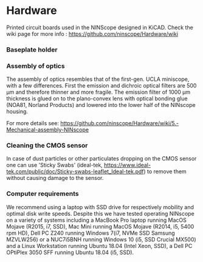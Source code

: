 # Hardware
Printed circuit boards used in the NINScope designed in KiCAD.
Check the wiki page for more info : https://github.com/ninscope/Hardware/wiki

### Baseplate holder

[](https://scope.nin.knaw.nl/BaseplateHolder.jpg)

### Assembly of optics

The assembly of optics resembles that of the first-gen. UCLA miniscope, with a few differences. First the emission and dichroic optical filters are 500 µm and therefore thinner and more fragile. The emission filter of 1000 µm thickness is glued on to the plano-convex lens with optical bonding glue (NOA81, Norland Products) and lowered into the lower half of the NINscope housing. 

For more details see: https://github.com/ninscope/Hardware/wiki/5.-Mechanical-assembly-NINscope

### Cleaning the CMOS sensor

In case of dust particles or other particulates dropping on the CMOS sensor one can use 'Sticky Swabs' (ideal-tek, https://www.ideal-tek.com/public/doc/Sticky-swabs-leaflet_Ideal-tek.pdf) to remove them without causing damage to the sensor.

### Computer requirements

We recommend using a laptop with SSD drive for respectively mobility and optimal disk write speeds. Despite this we have tested operating NINscope on a variety of systems including a MacBook Pro laptop running MacOS Mojave (R2015, i7, SSD), Mac Mini running MacOS Mojave (R2014, i5, 5400 rpm HD), Dell PC Z240 running Windows 7(i7, NVMe SSD Samsung MZVLW256) or a NUC7i5BNH running Windows 10 (i5, SSD Crucial MX500) and a Linux Workstation running Ubuntu 18.04 (Intel Xeon, SSD), a Dell PC OPtiPlex 3050 SFF running Ubuntu 18.04 (i5, SSD).


